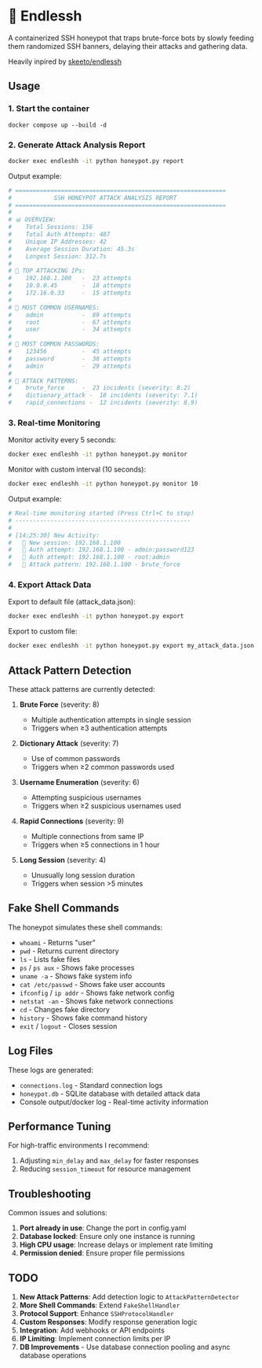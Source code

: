 # 🐍 Endlessh

A containerized SSH honeypot that traps brute-force bots by slowly feeding them randomized SSH banners, delaying their attacks and gathering data.

Heavily inpired by [skeeto/endlessh](https://github.com/skeeto/endlessh/tree/master)


## Usage

### 1. Start the container

```
docker compose up --build -d
```

### 2. Generate Attack Analysis Report

```bash
docker exec endleshh -it python honeypot.py report
```

Output example:
```bash
# ============================================================
#            SSH HONEYPOT ATTACK ANALYSIS REPORT
# ============================================================
# 
# 📊 OVERVIEW:
#    Total Sessions: 156
#    Total Auth Attempts: 487
#    Unique IP Addresses: 42
#    Average Session Duration: 45.3s
#    Longest Session: 312.7s
# 
# 🎯 TOP ATTACKING IPs:
#    192.168.1.100   -  23 attempts
#    10.0.0.45       -  18 attempts
#    172.16.0.33     -  15 attempts
# 
# 👤 MOST COMMON USERNAMES:
#    admin           -  89 attempts
#    root            -  67 attempts
#    user            -  34 attempts
# 
# 🔐 MOST COMMON PASSWORDS:
#    123456          -  45 attempts
#    password        -  38 attempts
#    admin           -  29 attempts
# 
# 🚨 ATTACK PATTERNS:
#    brute_force     -  23 incidents (severity: 8.2)
#    dictionary_attack -  18 incidents (severity: 7.1)
#    rapid_connections -  12 incidents (severity: 8.9)
```

### 3. Real-time Monitoring

Monitor activity every 5 seconds:
```bash
docker exec endleshh -it python honeypot.py monitor
```

Monitor with custom interval (10 seconds):
```bash
docker exec endleshh -it python honeypot.py monitor 10
```

Output example:
```bash
# Real-time monitoring started (Press Ctrl+C to stop)
# --------------------------------------------------
# 
# [14:25:30] New Activity:
#   🔗 New session: 192.168.1.100
#   🔐 Auth attempt: 192.168.1.100 - admin:password123
#   🔐 Auth attempt: 192.168.1.100 - root:admin
#   🚨 Attack pattern: 192.168.1.100 - brute_force
```

### 4. Export Attack Data

Export to default file (attack_data.json):
```bash
docker exec endleshh -it python honeypot.py export
```

Export to custom file:
```bash
docker exec endleshh -it python honeypot.py export my_attack_data.json
```


## Attack Pattern Detection

These attack patterns are currently detected:

1. **Brute Force** (severity: 8)
   - Multiple authentication attempts in single session
   - Triggers when ≥3 authentication attempts

2. **Dictionary Attack** (severity: 7)
   - Use of common passwords
   - Triggers when ≥2 common passwords used

3. **Username Enumeration** (severity: 6)
   - Attempting suspicious usernames
   - Triggers when ≥2 suspicious usernames used

4. **Rapid Connections** (severity: 9)
   - Multiple connections from same IP
   - Triggers when ≥5 connections in 1 hour

5. **Long Session** (severity: 4)
   - Unusually long session duration
   - Triggers when session >5 minutes

## Fake Shell Commands

The honeypot simulates these shell commands:

- `whoami` - Returns "user"
- `pwd` - Returns current directory
- `ls` - Lists fake files
- `ps` / `ps aux` - Shows fake processes
- `uname -a` - Shows fake system info
- `cat /etc/passwd` - Shows fake user accounts
- `ifconfig` / `ip addr` - Shows fake network config
- `netstat -an` - Shows fake network connections
- `cd` - Changes fake directory
- `history` - Shows fake command history
- `exit` / `logout` - Closes session


## Log Files

These logs are generated:

- `connections.log` - Standard connection logs
- `honeypot.db` - SQLite database with detailed attack data
- Console output/docker log - Real-time activity information


## Performance Tuning

For high-traffic environments I recommend:

1. Adjusting `min_delay` and `max_delay` for faster responses
2. Reducing `session_timeout` for resource management


## Troubleshooting

Common issues and solutions:

1. **Port already in use**: Change the port in config.yaml
2. **Database locked**: Ensure only one instance is running
3. **High CPU usage**: Increase delays or implement rate limiting
4. **Permission denied**: Ensure proper file permissions


## TODO

1. **New Attack Patterns**: Add detection logic to `AttackPatternDetector`
2. **More Shell Commands**: Extend `FakeShellHandler`
3. **Protocol Support**: Enhance `SSHProtocolHandler`
4. **Custom Responses**: Modify response generation logic
5. **Integration**: Add webhooks or API endpoints
6. **IP Limiting**: Implement connection limits per IP
7. **DB Improvements** - Use database connection pooling and async database operations

